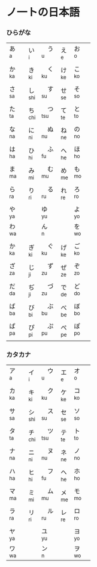 # ノ一トの日本語

### ひらがな

||||||
|-|-|-|-|-|
| あ<br><sup>a</sup>　| い<br><sup>i</sup> |　う<br><sup>u</sup>　| え<br><sup>e</sup> | お<br><sup>o</sup>　| 
| か<br><sup>ka</sup>　| き<br><sup>ki</sup> |　く<br><sup>ku</sup>　| け<br><sup>ke</sup> | こ<br><sup>ko</sup>　| 
| さ<br><sup>sa</sup>　| し<br><sup>shi</sup> |　す<br><sup>su</sup>　| せ<br><sup>se</sup> | そ<br><sup>so</sup>　| 
| た<br><sup>ta</sup>　| ち<br><sup>chi</sup> |　つ<br><sup>tsu</sup>　| て<br><sup>te</sup> | と<br><sup>to</sup>　|
| な<br><sup>na</sup>　| に<br><sup>ni</sup> |　ぬ<br><sup>nu</sup>　| ね<br><sup>ne</sup> | の<br><sup>no</sup>　| 
| は<br><sup>ha</sup>　| ひ<br><sup>hi</sup> |　ふ<br><sup>fu</sup>　| へ<br><sup>he</sup> | ほ<br><sup>ho</sup>　| 
| ま<br><sup>ma</sup>　| み<br><sup>mi</sup> |　む<br><sup>mu</sup>　| め<br><sup>me</sup> | も<br><sup>mo</sup>　| 
| ら<br><sup>ra</sup>　| り<br><sup>ri</sup> |　る<br><sup>ru</sup>　| れ<br><sup>re</sup> | ろ<br><sup>ro</sup>　| 
| や<br><sup>ya</sup> | | ゆ<br><sup>yu</sup> | | よ<br><sup>yo</sup> |
| わ<br><sup>wa</sup> | | ん<br><sup>n</sup> | | を<br><sup>wo</sup> |
|||||
| か<br><sup>ka</sup>　| ぎ<br><sup>ki</sup> |　ぐ<br><sup>ku</sup>　| げ<br><sup>ke</sup> | ご<br><sup>ko</sup>　| 
| ざ<br><sup>za</sup>　| じ<br><sup>ji</sup> |　ず<br><sup>zu</sup>　| ぜ<br><sup>ze</sup> | ぞ<br><sup>zo</sup>　| 
| だ<br><sup>da</sup>　| ぢ<br><sup>ji</sup> |　づ<br><sup>zu</sup>　| で<br><sup>de</sup> | ど<br><sup>do</sup>　|
| ば<br><sup>ba</sup>　| び<br><sup>bi</sup> |　ぶ<br><sup>bu</sup>　| べ<br><sup>be</sup> | ぼ<br><sup>bo</sup>　|
| ぱ<br><sup>pa</sup>　| ぴ<br><sup>pi</sup> |　ぷ<br><sup>pu</sup>　| ぺ<br><sup>pe</sup> | ぽ<br><sup>po</sup>　|


### カタカナ

||||||
|-|-|-|-|-|
| ア<br><sup>a</sup>　| イ<br><sup>i</sup> |　ウ<br><sup>u</sup>　| エ<br><sup>e</sup> | オ<br><sup>o</sup>　| 
| カ<br><sup>ka</sup>　| キ<br><sup>ki</sup> |　ク<br><sup>ku</sup>　| ケ<br><sup>ke</sup> | コ<br><sup>ko</sup>　| 
| サ<br><sup>sa</sup>　| シ<br><sup>shi</sup> |　ス<br><sup>su</sup>　| セ<br><sup>se</sup> | ソ<br><sup>so</sup>　| 
| タ<br><sup>ta</sup>　| チ<br><sup>chi</sup> |　ツ<br><sup>tsu</sup>　| テ<br><sup>te</sup> | ト<br><sup>to</sup>　|
| ナ<br><sup>na</sup>　| ニ<br><sup>ni</sup> |　ヌ<br><sup>nu</sup>　| ネ<br><sup>ne</sup> | ノ<br><sup>no</sup>　| 
| ハ<br><sup>ha</sup>　| ヒ<br><sup>hi</sup> |　フ<br><sup>fu</sup>　| ヘ<br><sup>he</sup> | ホ<br><sup>ho</sup>　| 
| マ<br><sup>ma</sup>　| ミ<br><sup>mi</sup> |　ム<br><sup>mu</sup>　| メ<br><sup>me</sup> | モ<br><sup>mo</sup>　| 
| ラ<br><sup>ra</sup>　| リ<br><sup>ri</sup> |　ル<br><sup>ru</sup>　| レ<br><sup>re</sup> | ロ<br><sup>ro</sup>　| 
| ヤ<br><sup>ya</sup> | | ユ<br><sup>yu</sup> | | ヨ<br><sup>yo</sup> |
| ワ<br><sup>wa</sup> | | ン<br><sup>n</sup> | | ヲ<br><sup>wo</sup> |